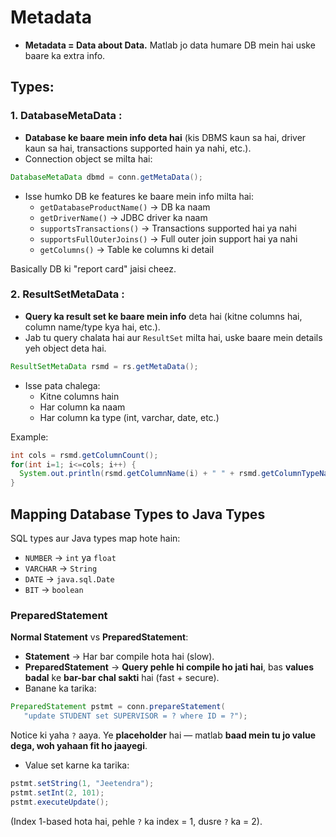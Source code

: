 # Metadata 
* **Metadata = Data about Data.**
Matlab jo data humare DB mein hai uske baare ka extra info.
## Types:
### 1. **DatabaseMetaData** :
* **Database ke baare mein info deta hai** (kis DBMS kaun sa hai, driver kaun sa hai, transactions supported hain ya nahi, etc.).
* Connection object se milta hai:
```java
DatabaseMetaData dbmd = conn.getMetaData();
```
* Isse humko DB ke features ke baare mein info milta hai:
  * `getDatabaseProductName()` → DB ka naam
  * `getDriverName()` → JDBC driver ka naam
  * `supportsTransactions()` → Transactions supported hai ya nahi
  * `supportsFullOuterJoins()` → Full outer join support hai ya nahi
  * `getColumns()` → Table ke columns ki detail
  
Basically DB ki "report card" jaisi cheez.

### 2. **ResultSetMetaData** :
* **Query ka result set ke baare mein info** deta hai (kitne columns hai, column name/type kya hai, etc.).
* Jab tu query chalata hai aur `ResultSet` milta hai, uske baare mein details yeh object deta hai.
```java
ResultSetMetaData rsmd = rs.getMetaData();
```
* Isse pata chalega:
  * Kitne columns hain
  * Har column ka naam
  * Har column ka type (int, varchar, date, etc.)

Example:
```java
int cols = rsmd.getColumnCount();
for(int i=1; i<=cols; i++) {
  System.out.println(rsmd.getColumnName(i) + " " + rsmd.getColumnTypeName(i));
}
```

## Mapping Database Types to Java Types
SQL types aur Java types map hote hain:
* `NUMBER` → `int` ya `float`
* `VARCHAR` → `String`
* `DATE` → `java.sql.Date`
* `BIT` → `boolean`

### PreparedStatement
**Normal Statement** vs **PreparedStatement**:
* **Statement** → Har bar compile hota hai (slow).
* **PreparedStatement** → **Query pehle hi compile ho jati hai**, bas **values badal** ke **bar-bar chal sakti** hai (fast + secure).
* Banane ka tarika:
```java
PreparedStatement pstmt = conn.prepareStatement(
   "update STUDENT set SUPERVISOR = ? where ID = ?");
```
Notice ki yaha `?` aaya.
Ye **placeholder** hai — matlab **baad mein tu jo value dega, woh yahaan fit ho jaayegi**.
* Value set karne ka tarika:
```java
pstmt.setString(1, "Jeetendra");
pstmt.setInt(2, 101);
pstmt.executeUpdate();
```
(Index 1-based hota hai, pehle `?` ka index = 1, dusre `?` ka = 2).